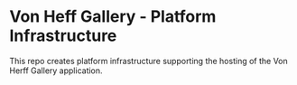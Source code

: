 # Von Heff Gallery - Platform Infrastructure 

This repo creates platform infrastructure supporting the hosting of the Von Herff Gallery application.
